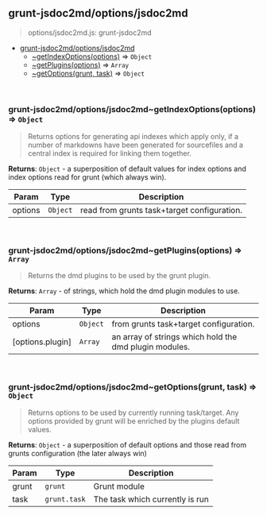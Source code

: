 
<br><a name="module_grunt-jsdoc2md/options/jsdoc2md"></a>

## grunt-jsdoc2md/options/jsdoc2md
> options/jsdoc2md.js: grunt-jsdoc2md


* [grunt-jsdoc2md/options/jsdoc2md](#module_grunt-jsdoc2md/options/jsdoc2md)
    * [~getIndexOptions(options)](#module_grunt-jsdoc2md/options/jsdoc2md..getIndexOptions) ⇒ <code>Object</code>
    * [~getPlugins(options)](#module_grunt-jsdoc2md/options/jsdoc2md..getPlugins) ⇒ <code>Array</code>
    * [~getOptions(grunt, task)](#module_grunt-jsdoc2md/options/jsdoc2md..getOptions) ⇒ <code>Object</code>


<br><a name="module_grunt-jsdoc2md/options/jsdoc2md..getIndexOptions"></a>

### grunt-jsdoc2md/options/jsdoc2md~getIndexOptions(options) ⇒ <code>Object</code>
> Returns options for generating api indexes which apply only, if a number>  of markdowns have been generated for sourcefiles and a central index is>  required for linking them together.

**Returns**: <code>Object</code> - a superposition of default values for index options                     and index options read for grunt (which always win).  

| Param | Type | Description |
| --- | --- | --- |
| options | <code>Object</code> | read from grunts task+target configuration. |


<br><a name="module_grunt-jsdoc2md/options/jsdoc2md..getPlugins"></a>

### grunt-jsdoc2md/options/jsdoc2md~getPlugins(options) ⇒ <code>Array</code>
> Returns the dmd plugins to be used by the grunt plugin.

**Returns**: <code>Array</code> - of strings, which hold the dmd plugin modules to use.  

| Param | Type | Description |
| --- | --- | --- |
| options | <code>Object</code> | from grunts task+target configuration. |
| [options.plugin] | <code>Array</code> | an array of strings which hold the dmd                                        plugin modules. |


<br><a name="module_grunt-jsdoc2md/options/jsdoc2md..getOptions"></a>

### grunt-jsdoc2md/options/jsdoc2md~getOptions(grunt, task) ⇒ <code>Object</code>
> Returns options to be used by currently running task/target.>  Any options provided by grunt will be enriched by the plugins>  default values.

**Returns**: <code>Object</code> - a superposition of default options and those read                         from grunts configuration (the later always win)  

| Param | Type | Description |
| --- | --- | --- |
| grunt | <code>grunt</code> | Grunt module |
| task | <code>grunt.task</code> | The task which currently is run |

